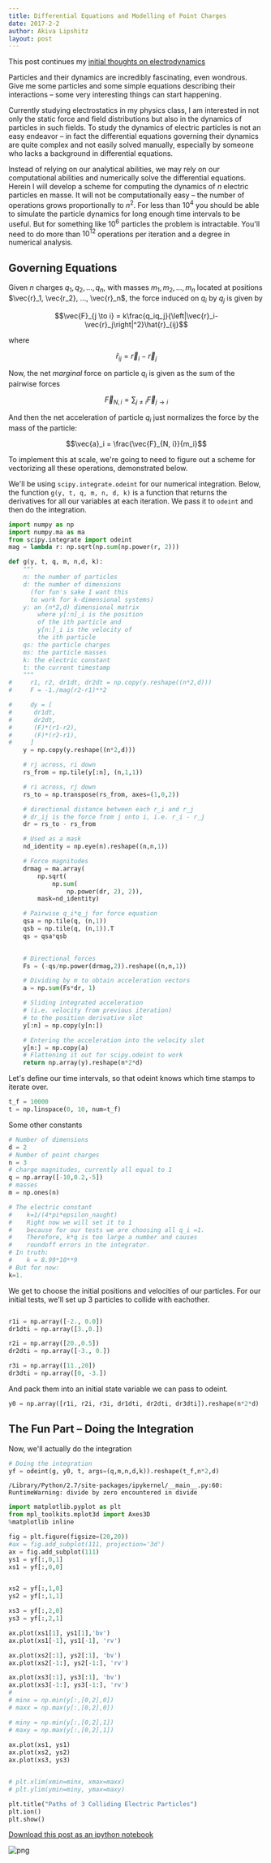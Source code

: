 ```yaml
---
title: Differential Equations and Modelling of Point Charges
date: 2017-2-2
author: Akiva Lipshitz
layout: post
---
```


This post continues my [initial thoughts on electrodynamics]({{site.url}}/2017/01/30/The-Electric-Field-Equation.html)

Particles and their dynamics are incredibly fascinating, even wondrous. Give me some particles and some simple equations describing their interactions – some very interesting things can start happening. 

Currently studying electrostatics in my physics class, I am interested in not only the static force and field distributions but also in the dynamics of particles in such fields. To study the dynamics of electric particles is not an easy endeavor – in fact the differential equations governing their dynamics are quite complex and not easily solved manually, especially by someone who lacks a background in differential equations. 

Instead of relying on our analytical abilities, we may rely on our computational abilities and numerically solve the differential equations. Herein I will develop a scheme for computing the dynamics of $n$ electric particles en masse. It will not be computationally easy – the number of operations grows proportionally to $n^2$. For less than $10^4$ you should be able to simulate the particle dynamics for long enough time intervals to be useful. But for something like $10^6$ particles the problem is intractable. You'll need to do more than $10^12$ operations per iteration and a degree in numerical analysis. 



## Governing Equations 

Given $n$ charges $q_1, q_2, ..., q_n$, with masses $m_1, m_2, ..., m_n$ located at positions $\vec{r}_1, \vec{r_2}, ..., \vec{r}_n$, the force induced on $q_i$ by $q_j$ is given by 

$$\vec{F}_{j \to i} = k\frac{q_iq_j}{\left|\vec{r}_i-\vec{r}_j\right|^2}\hat{r}_{ij}$$

where 

$$\hat{r}_{ij} = \vec{r}_i-\vec{r}_j$$

Now, the net *marginal* force on particle $q_i$ is given as the sum of the pairwise forces

$$\vec{F}_{N, i} = \sum_{j \ne i}{\vec{F}_{j \to i}}$$

And then the net acceleration of particle $q_i$ just normalizes the force by the mass of the particle:

$$\vec{a}_i = \frac{\vec{F}_{N, i}}{m_i}$$

To implement this at scale, we're going to need to figure out a scheme for vectorizing all these operations, demonstrated below. 

We'll be using `scipy.integrate.odeint` for our numerical integration. Below, the function `g(y, t, q, m, n, d, k)` is a function that returns the derivatives for all our variables at each iteration. We pass it to `odeint` and then do the integration. 


```python
import numpy as np
import numpy.ma as ma
from scipy.integrate import odeint
mag = lambda r: np.sqrt(np.sum(np.power(r, 2)))

def g(y, t, q, m, n,d, k):
    """
    n: the number of particles
    d: the number of dimensions 
      (for fun's sake I want this 
      to work for k-dimensional systems)
    y: an (n*2,d) dimensional matrix 
        where y[:n]_i is the position
        of the ith particle and
        y[n:]_i is the velocity of 
        the ith particle
    qs: the particle charges
    ms: the particle masses
    k: the electric constant
    t: the current timestamp
    """
#     r1, r2, dr1dt, dr2dt = np.copy(y.reshape((n*2,d)))
#     F = -1./mag(r2-r1)**2

#     dy = [
#      dr1dt,
#      dr2dt,
#      (F)*(r1-r2),
#      (F)*(r2-r1),
#     ]
    y = np.copy(y.reshape((n*2,d)))

    # rj across, ri down
    rs_from = np.tile(y[:n], (n,1,1))

    # ri across, rj down
    rs_to = np.transpose(rs_from, axes=(1,0,2))

    # directional distance between each r_i and r_j
    # dr_ij is the force from j onto i, i.e. r_i - r_j
    dr = rs_to - rs_from

    # Used as a mask
    nd_identity = np.eye(n).reshape((n,n,1))

    # Force magnitudes
    drmag = ma.array(
        np.sqrt(
            np.sum(
                np.power(dr, 2), 2)), 
        mask=nd_identity)

    # Pairwise q_i*q_j for force equation
    qsa = np.tile(q, (n,1))
    qsb = np.tile(q, (n,1)).T
    qs = qsa*qsb

    
    # Directional forces
    Fs = (-qs/np.power(drmag,2)).reshape((n,n,1))

    # Dividing by m to obtain acceleration vectors
    a = np.sum(Fs*dr, 1)

    # Sliding integrated acceleration
    # (i.e. velocity from previous iteration)
    # to the position derivative slot
    y[:n] = np.copy(y[n:])

    # Entering the acceleration into the velocity slot
    y[n:] = np.copy(a)
    # Flattening it out for scipy.odeint to work
    return np.array(y).reshape(n*2*d)  


```

Let's define our time intervals, so that odeint knows which time stamps to iterate over. 


```python
t_f = 10000
t = np.linspace(0, 10, num=t_f)
```

Some other constants


```python
# Number of dimensions
d = 2
# Number of point charges
n = 3
# charge magnitudes, currently all equal to 1
q = np.array([-10,0.2,-5])
# masses
m = np.ones(n)

# The electric constant 
#    k=1/(4*pi*epsilon_naught)
#    Right now we will set it to 1
#    because for our tests we are choosing all q_i =1. 
#    Therefore, k*q is too large a number and causes 
#    roundoff errors in the integrator. 
# In truth:
#    k = 8.99*10**9
# But for now:
k=1.
```

We get to choose the initial positions and velocities of our particles. For our initial tests, we'll set up 3 particles to collide with eachother. 


```python

r1i = np.array([-2., 0.0])
dr1dti = np.array([3.,0.])

r2i = np.array([20.,0.5])
dr2dti = np.array([-3., 0.])

r3i = np.array([11.,20])
dr3dti = np.array([0, -3.])
```

And pack them into an initial state variable we can pass to odeint. 


```python
y0 = np.array([r1i, r2i, r3i, dr1dti, dr2dti, dr3dti]).reshape(n*2*d)
```

## The Fun Part – Doing the Integration

Now, we'll actually do the integration


```python
# Doing the integration
yf = odeint(g, y0, t, args=(q,m,n,d,k)).reshape(t_f,n*2,d)

```

    /Library/Python/2.7/site-packages/ipykernel/__main__.py:60: RuntimeWarning: divide by zero encountered in divide



```python
import matplotlib.pyplot as plt
from mpl_toolkits.mplot3d import Axes3D
%matplotlib inline

fig = plt.figure(figsize=(20,20))
#ax = fig.add_subplot(111, projection='3d')
ax = fig.add_subplot(111)
ys1 = yf[:,0,1]
xs1 = yf[:,0,0]


xs2 = yf[:,1,0]
ys2 = yf[:,1,1]

xs3 = yf[:,2,0]
ys3 = yf[:,2,1]

ax.plot(xs1[1], ys1[1],'bv')     
ax.plot(xs1[-1], ys1[-1], 'rv') 

ax.plot(xs2[:1], ys2[:1], 'bv')    
ax.plot(xs2[-1:], ys2[-1:], 'rv') 

ax.plot(xs3[:1], ys3[:1], 'bv')    
ax.plot(xs3[-1:], ys3[-1:], 'rv') 
# 
# minx = np.min(y[:,[0,2],0]) 
# maxx = np.max(y[:,[0,2],0]) 

# miny = np.min(y[:,[0,2],1]) 
# maxy = np.max(y[:,[0,2],1])
                                         
ax.plot(xs1, ys1)                      
ax.plot(xs2, ys2)    
ax.plot(xs3, ys3)                      


# plt.xlim(xmin=minx, xmax=maxx)
# plt.ylim(ymin=miny, ymax=maxy)

plt.title("Paths of 3 Colliding Electric Particles")
plt.ion()
plt.show()

```

[Download this post as an ipython notebook](https://gist.github.com/5f52c2bc414a744953e1c69970590f9d)


![png]({{site.url}}/images/electricity_files/electricity_12_0.png)


